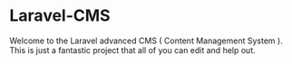 # Laravel-CMS
Welcome to the Laravel advanced CMS ( Content Management System ). This is just a fantastic project that all of you can edit and help out.
